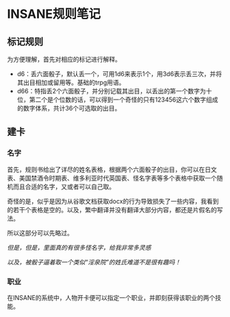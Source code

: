 # INSANE规则笔记

## 标记规则

为方便理解，首先对相应的标记进行解释。

* d6：丢六面骰子，默认丢一个，可用1d6来表示1个，用3d6表示丢三次，并将其出目相加或留用等。基础的trpg用语。
* d66：特指丢2个六面骰子，并分别记载其出目，以丢出的第一个数字为十位，第二个是个位数的话，可以得到一个奇怪的只有123456这六个数字组成的数字体系，共计36个可选取的出目。

## 建卡

### 名字

首先，规则书给出了详尽的姓名表格，根据两个六面骰子的出目，你可以在日文表、美国禁酒令时期表、维多利亚时代英国表、怪名字表等多个表格中获取一个随机而且合适的名字，又或者可以自己取。

奇怪的是，似乎是因为从谷歌文档获取docx的行为导致损失了一些内容，我看到的若干个表格是空的。以及，繁中翻译并没有翻译大部分内容，都还是片假名的写法。

所以这部分可以先略过。

*但是，但是，里面真的有很多怪名字，给我非常多灵感*

*以及，被骰子逼着取一个类似“淫泉院”的姓氏难道不是很有趣吗！*

### 职业

在INSANE的系统中，人物开卡便可以指定一个职业，并即刻获得该职业的两个技能。